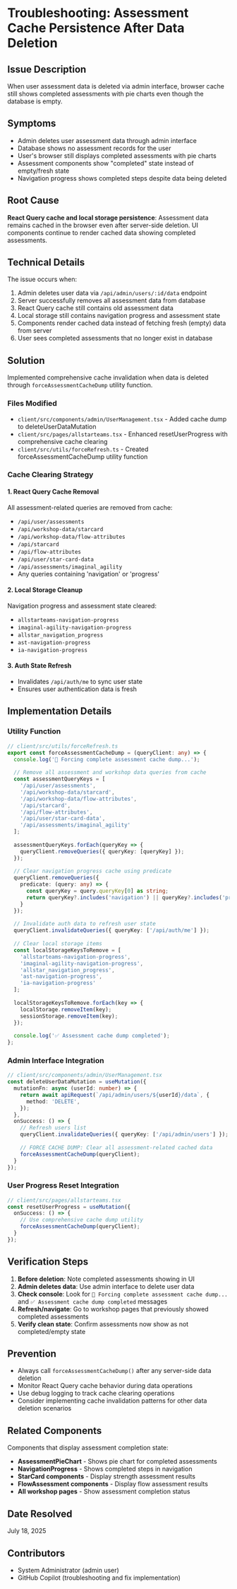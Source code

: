 # Troubleshooting: Assessment Cache Persistence After Data Deletion

## Issue Description
When user assessment data is deleted via admin interface, browser cache still shows completed assessments with pie charts even though the database is empty.

## Symptoms
- Admin deletes user assessment data through admin interface
- Database shows no assessment records for the user
- User's browser still displays completed assessments with pie charts
- Assessment components show "completed" state instead of empty/fresh state
- Navigation progress shows completed steps despite data being deleted

## Root Cause
**React Query cache and local storage persistence**: Assessment data remains cached in the browser even after server-side deletion. UI components continue to render cached data showing completed assessments.

## Technical Details
The issue occurs when:
1. Admin deletes user data via `/api/admin/users/:id/data` endpoint
2. Server successfully removes all assessment data from database
3. React Query cache still contains old assessment data
4. Local storage still contains navigation progress and assessment state
5. Components render cached data instead of fetching fresh (empty) data from server
6. User sees completed assessments that no longer exist in database

## Solution
Implemented comprehensive cache invalidation when data is deleted through `forceAssessmentCacheDump` utility function.

### Files Modified
- `client/src/components/admin/UserManagement.tsx` - Added cache dump to deleteUserDataMutation
- `client/src/pages/allstarteams.tsx` - Enhanced resetUserProgress with comprehensive cache clearing
- `client/src/utils/forceRefresh.ts` - Created forceAssessmentCacheDump utility function

### Cache Clearing Strategy

#### 1. React Query Cache Removal
All assessment-related queries are removed from cache:
- `/api/user/assessments`
- `/api/workshop-data/starcard`
- `/api/workshop-data/flow-attributes`
- `/api/starcard`
- `/api/flow-attributes`
- `/api/user/star-card-data`
- `/api/assessments/imaginal_agility`
- Any queries containing 'navigation' or 'progress'

#### 2. Local Storage Cleanup
Navigation progress and assessment state cleared:
- `allstarteams-navigation-progress`
- `imaginal-agility-navigation-progress`
- `allstar_navigation_progress`
- `ast-navigation-progress`
- `ia-navigation-progress`

#### 3. Auth State Refresh
- Invalidates `/api/auth/me` to sync user state
- Ensures user authentication data is fresh

## Implementation Details

### Utility Function
```typescript
// client/src/utils/forceRefresh.ts
export const forceAssessmentCacheDump = (queryClient: any) => {
  console.log('🧹 Forcing complete assessment cache dump...');
  
  // Remove all assessment and workshop data queries from cache
  const assessmentQueryKeys = [
    '/api/user/assessments',
    '/api/workshop-data/starcard',
    '/api/workshop-data/flow-attributes',
    '/api/starcard',
    '/api/flow-attributes',
    '/api/user/star-card-data',
    '/api/assessments/imaginal_agility'
  ];
  
  assessmentQueryKeys.forEach(queryKey => {
    queryClient.removeQueries({ queryKey: [queryKey] });
  });
  
  // Clear navigation progress cache using predicate
  queryClient.removeQueries({ 
    predicate: (query: any) => {
      const queryKey = query.queryKey[0] as string;
      return queryKey?.includes('navigation') || queryKey?.includes('progress');
    }
  });
  
  // Invalidate auth data to refresh user state
  queryClient.invalidateQueries({ queryKey: ['/api/auth/me'] });
  
  // Clear local storage items
  const localStorageKeysToRemove = [
    'allstarteams-navigation-progress',
    'imaginal-agility-navigation-progress', 
    'allstar_navigation_progress',
    'ast-navigation-progress',
    'ia-navigation-progress'
  ];
  
  localStorageKeysToRemove.forEach(key => {
    localStorage.removeItem(key);
    sessionStorage.removeItem(key);
  });
  
  console.log('✅ Assessment cache dump completed');
};
```

### Admin Interface Integration
```typescript
// client/src/components/admin/UserManagement.tsx
const deleteUserDataMutation = useMutation({
  mutationFn: async (userId: number) => {
    return await apiRequest(`/api/admin/users/${userId}/data`, {
      method: 'DELETE',
    });
  },
  onSuccess: () => {
    // Refresh users list
    queryClient.invalidateQueries({ queryKey: ['/api/admin/users'] });
    
    // FORCE CACHE DUMP: Clear all assessment-related cached data
    forceAssessmentCacheDump(queryClient);
  }
});
```

### User Progress Reset Integration
```typescript
// client/src/pages/allstarteams.tsx
const resetUserProgress = useMutation({
  onSuccess: () => {
    // Use comprehensive cache dump utility
    forceAssessmentCacheDump(queryClient);
  }
});
```

## Verification Steps
1. **Before deletion**: Note completed assessments showing in UI
2. **Admin deletes data**: Use admin interface to delete user data
3. **Check console**: Look for `🧹 Forcing complete assessment cache dump...` and `✅ Assessment cache dump completed` messages
4. **Refresh/navigate**: Go to workshop pages that previously showed completed assessments
5. **Verify clean state**: Confirm assessments now show as not completed/empty state

## Prevention
- Always call `forceAssessmentCacheDump()` after any server-side data deletion
- Monitor React Query cache behavior during data operations
- Use debug logging to track cache clearing operations
- Consider implementing cache invalidation patterns for other data deletion scenarios

## Related Components
Components that display assessment completion state:
- **AssessmentPieChart** - Shows pie chart for completed assessments
- **NavigationProgress** - Shows completed steps in navigation
- **StarCard components** - Display strength assessment results
- **FlowAssessment components** - Display flow assessment results
- **All workshop pages** - Show assessment completion status

## Date Resolved
July 18, 2025

## Contributors
- System Administrator (admin user)
- GitHub Copilot (troubleshooting and fix implementation)
